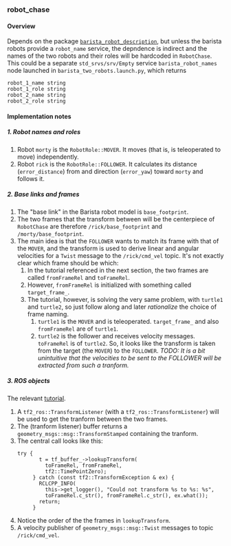 ### robot_chase

#### Overview

Depends on the package [`barista_robot_description`](https://github.com/ivogeorg/barista_robot_description.git), but unless the barista robots provide a `robot_name` service, the depndence is indirect and the names of the two robots and their roles will be hardcoded in `RobotChase`. This could be a separate `std_srvs/srv/Empty` service `barista_robot_names` node launched in `barista_two_robots.launch.py`, which returns 
```
robot_1_name string
robot_1_role string
robot_2_name string
robot_2_role string
```

#### Implementation notes

##### 1. Robot names and roles

1. Robot `morty` is the `RobotRole::MOVER`. It moves (that is, is teleoperated to move) independently.
2. Robot `rick` is the `RobotRole::FOLLOWER`. It calculates its distance (`error_distance`) from and direction (`error_yaw`) toward `morty` and follows it.

##### 2. Base links and frames

1. The "base link" in the Barista robot model is `base_footprint`.
2. The two frames that the transform between will be the centerpiece of `RobotChase` are therefore `/rick/base_footprint` and `/morty/base_footprint`.
3. The main idea is that the `FOLLOWER` wants to match its frame with that of the `MOVER`, and the transform is used to derive linear and angular velocities for a `Twist` message to the `/rick/cmd_vel` topic. It's not exactly clear which frame should be which:
   1. In the tutorial referenced in the next section, the two frames are called `fromFrameRel` and `toFrameRel`.
   2. However, `fromFrameRel` is initialized with something called `target_frame_`.
   3. The tutorial, however, is solving the very same problem, with `turtle1` and `turtle2`, so just follow along and later _rationalize_ the choice of frame naming.
      1. `turtle1` is the `MOVER` and is teleoperated. `target_frame_` and also `fromFrameRel` are of `turtle1`.
      2. `turtle2` is the follower and receives velocity messages. `toFrameRel` is of `turtle2`. So, it looks like the transform is taken from the target (the `MOVER`) to the `FOLLOWER`. _TODO: It is a bit unintuitive that the velocities to be sent to the FOLLOWER will be extracted from such a tranform._


##### 3. ROS objects

The relevant [tutorial](https://docs.ros.org/en/humble/Tutorials/Intermediate/Tf2/Writing-A-Tf2-Listener-Cpp.html).  

1. A `tf2_ros::TransformListener` (with a `tf2_ros::TransformListener`) will be used to get the tranform between the two frames.
2. The (tranform listener) buffer returns a `geometry_msgs::msg::TransformStamped` containing the tranform.
3. The central call looks like this:
   ```
   try {
          t = tf_buffer_->lookupTransform(
            toFrameRel, fromFrameRel,
            tf2::TimePointZero);
        } catch (const tf2::TransformException & ex) {
          RCLCPP_INFO(
            this->get_logger(), "Could not transform %s to %s: %s",
            toFrameRel.c_str(), fromFrameRel.c_str(), ex.what());
          return;
        }
    ```
4. Notice the order of the the frames in `lookupTransform`.  
5. A velocity publisher of `geometry_msgs::msg::Twist` messages to topic `/rick/cmd_vel`.



